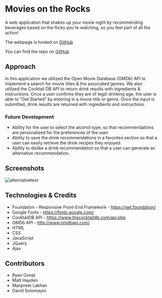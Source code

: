 # Movies on the Rocks
A web application that shakes up your movie night by recommending beverages based on the flicks you're watching, so you feel part of all the action!

The webpage is hosted on [GitHub](https://mklakhan.github.io/movies-on-the-rocks/)

You can find the repo on [GitHub](https://github.com/mklakhan/movies-on-the-rocks)

## Approach
In this application we utilized the Open Movie Database (OMDb) API to implement a search for movie titles & the associated genres. We also utilized the Cocktail DB API to return drink results with ingredients & instructions. Once a user confirms they are of legal drinking age, the user is able to "Get Started" by entering in a movie title or genre. Once the input is submitted, drink results are returned with ingredients and instructions. 

### Future Development
- Ability for the user to select the alcohol type, so that recommendations are personalized for the preferences of the user.
- Ability to save the drink recommendations in a favorites section so that a user can easily retrieve the drink recipes they enjoyed.
- Ability to dislike a drink recommendation so that a user can generate an alternative recommendation.

 

## Screenshots
![alternativetext](assets/legalmodal.png)


## Technologies & Credits
- Foundation - Responsive Front-End Framework - https://get.foundation/
- Google Fonts - https://fonts.google.com/
- CocktailDB API - https://www.thecocktaildb.com/api.php
- OMDb API - http://www.omdbapi.com/ 
- HTML
- CSS
- JavaScript
- JQuery
- Ajax

## Contributors
- Ryan Conat
- Matt Hayden
- Manpreet Lakhan
- David Sotomayor

